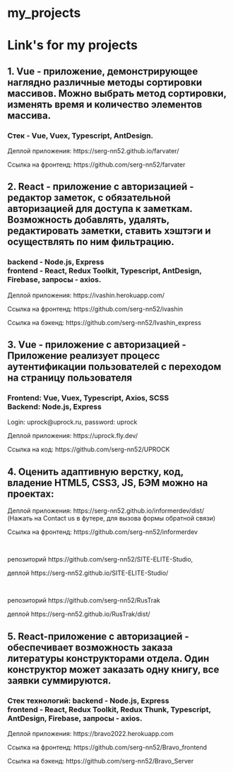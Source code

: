 # my_projects
<h1>Link's for my projects</h1>
<h2>1. Vue - приложение, демонстрирующее наглядно различные методы сортировки массивов. Можно выбрать метод сортировки, изменять время и количество элементов массива.</h2>
<h3>Стек - Vue, Vuex, Typescript, AntDesign.</h3>

  <p>Деплой приложения: https://serg-nn52.github.io/farvater/</p>
  <p>Ссылка на фронтенд: https://github.com/serg-nn52/farvater</p>

<h2>2. React - приложение с авторизацией - редактор заметок, с обязательной авторизацией для доступа к заметкам. Возможность добавлять, удалять, редактировать заметки, ставить хэштэги и осуществлять по ним фильтрацию.</h2>
<h3>backend - Node.js, Express</br> 
frontend - React, Redux Toolkit, Typescript, AntDesign, Firebase, запросы - axios.</h3>

  <p>Деплой приложения: https://ivashin.herokuapp.com/</p>
  <p>Ссылка на фронтенд: https://github.com/serg-nn52/ivashin</p>
  <p>Ссылка на бэкенд: https://github.com/serg-nn52/Ivashin_express</p>
  
 <h2>3. Vue - приложение с авторизацией - Приложение реализует процесс аутентифиĸации пользователей с переходом на страницу пользователя</br>
  <h3>
  Frontend: Vue, Vuex, Typescript, Axios, SCSS</br>
  Backend: Node.js, Express</h2>
  </h3>

  <p>Login: uprock@uprock.ru, password: uprock</p>
  <p>Деплой приложения: https://uprock.fly.dev/</p>
  <p>Ссылка на код: https://github.com/serg-nn52/UPROCK</p>
  
  <h2>4. Оценить адаптивную верстку, код, владение HTML5, CSS3, JS, БЭМ можно на проектах:</h2>
 <p>Деплой приложения: https://serg-nn52.github.io/informerdev/dist/ (Нажать на Contact us в футере, для вызова формы обратной связи)</p>
  <p>Ссылка на фронтенд: https://github.com/serg-nn52/informerdev</p>
  <p></br></p>
  <p>репозиторий https://github.com/serg-nn52/SITE-ELITE-Studio,</p>
  <p>деплой https://serg-nn52.github.io/SITE-ELITE-Studio/</p>
  <p></br></p>
  <p>репозиторий https://github.com/serg-nn52/RusTrak</p>
  <p>деплой https://serg-nn52.github.io/RusTrak/dist/</p>
  
  <h2>5. React-приложение с авторизацией - обеспечивает возможность заказа литературы конструкторами отдела. Один конструктор может заказать одну книгу, все заявки суммируются.</h2>
<h3>Стек технологий: backend - Node.js, Express</br> 
frontend - React, Redux Toolkit, Redux Thunk, Typescript, AntDesign, Firebase, запросы - axios.</h3>

  <p>Деплой приложения: https://bravo2022.herokuapp.com</p>
  <p>Ссылка на фронтенд: https://github.com/serg-nn52/Bravo_frontend</p>
  <p>Ссылка на бэкенд: https://github.com/serg-nn52/Bravo_Server</p>
